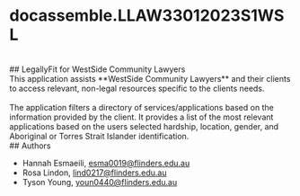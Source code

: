 # docassemble.LLAW33012023S1WSL
<br>
## LegallyFit for WestSide Community Lawyers<br>
This application assists **WestSide Community Lawyers** and their clients to access relevant, non-legal resources specific to the clients needs. <br><br>
The application filters a directory of services/applications based on the information provided by the client. It  provides a list of the most relevant applications based on the users selected hardship, location, gender, and Aboriginal or Torres Strait Islander identification.
<br>
## Authors

* Hannah Esmaeili, esma0019@flinders.edu.au <br>
* Rosa Lindon, lind0217@flinders.edu.au <br>
* Tyson Young, youn0440@flinders.edu.au <br>


